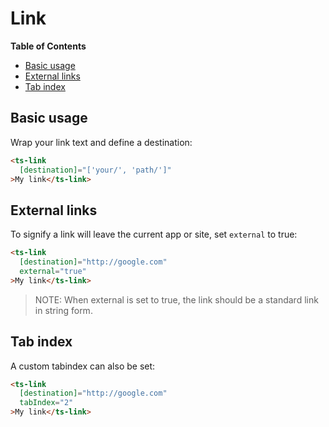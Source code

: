 <h1>Link</h1>


<!-- START doctoc generated TOC please keep comment here to allow auto update -->
<!-- DON'T EDIT THIS SECTION, INSTEAD RE-RUN doctoc TO UPDATE -->
**Table of Contents**

- [Basic usage](#basic-usage)
- [External links](#external-links)
- [Tab index](#tab-index)

<!-- END doctoc generated TOC please keep comment here to allow auto update -->


## Basic usage

Wrap your link text and define a destination:

```html
<ts-link
  [destination]="['your/', 'path/']"
>My link</ts-link>
```


## External links

To signify a link will leave the current app or site, set `external` to true:

```html
<ts-link
  [destination]="http://google.com"
  external="true"
>My link</ts-link>
```

> NOTE: When external is set to true, the link should be a standard link in string form.


## Tab index

A custom tabindex can also be set:

```html
<ts-link
  [destination]="http://google.com"
  tabIndex="2"
>My link</ts-link>
```


